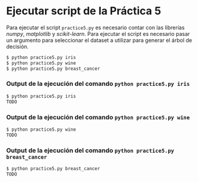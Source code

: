 # Ejecutar script de la Práctica 5

Para ejecutar el script `practice5.py` es necesario contar con las librerías _numpy_, _matplotlib_ y _scikit-learn_. Para ejecutar el script es necesario pasar un argumento para seleccionar el dataset a utilizar para generar el árbol de decisión.

```sh
$ python practice5.py iris
$ python practice5.py wine
$ python practice5.py breast_cancer
```

### Output de la ejecución del comando `python practice5.py iris`

```sh
$ python practice5.py iris
TODO
```

### Output de la ejecución del comando `python practice5.py wine`

```sh
$ python practice5.py wine
TODO
```

### Output de la ejecución del comando `python practice5.py breast_cancer`

```sh
$ python practice5.py breast_cancer
TODO
```
